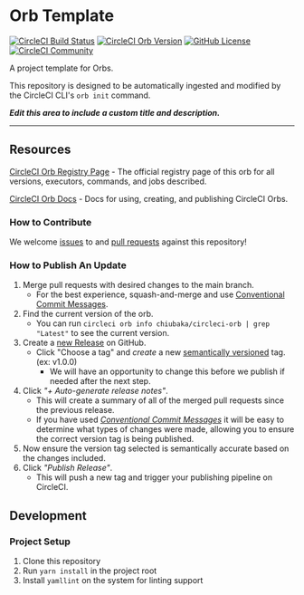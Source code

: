 # Orb Template


[![CircleCI Build Status](https://circleci.com/gh/chiubaka/circleci-orb.svg?style=shield "CircleCI Build Status")](https://circleci.com/gh/chiubaka/circleci-orb) [![CircleCI Orb Version](https://badges.circleci.com/orbs/chiubaka/circleci-orb.svg)](https://circleci.com/orbs/registry/orb/chiubaka/circleci-orb) [![GitHub License](https://img.shields.io/badge/license-MIT-lightgrey.svg)](https://raw.githubusercontent.com/chiubaka/circleci-orb/master/LICENSE) [![CircleCI Community](https://img.shields.io/badge/community-CircleCI%20Discuss-343434.svg)](https://discuss.circleci.com/c/ecosystem/orbs)



A project template for Orbs.

This repository is designed to be automatically ingested and modified by the CircleCI CLI's `orb init` command.

_**Edit this area to include a custom title and description.**_

---

## Resources

[CircleCI Orb Registry Page](https://circleci.com/orbs/registry/orb/chiubaka/circleci-orb) - The official registry page of this orb for all versions, executors, commands, and jobs described.

[CircleCI Orb Docs](https://circleci.com/docs/2.0/orb-intro/#section=configuration) - Docs for using, creating, and publishing CircleCI Orbs.

### How to Contribute

We welcome [issues](https://github.com/chiubaka/circleci-orb/issues) to and [pull requests](https://github.com/chiubaka/circleci-orb/pulls) against this repository!

### How to Publish An Update
1. Merge pull requests with desired changes to the main branch.
    - For the best experience, squash-and-merge and use [Conventional Commit Messages](https://conventionalcommits.org/).
2. Find the current version of the orb.
    - You can run `circleci orb info chiubaka/circleci-orb | grep "Latest"` to see the current version.
3. Create a [new Release](https://github.com/chiubaka/circleci-orb/releases/new) on GitHub.
    - Click "Choose a tag" and _create_ a new [semantically versioned](http://semver.org/) tag. (ex: v1.0.0)
      - We will have an opportunity to change this before we publish if needed after the next step.
4.  Click _"+ Auto-generate release notes"_.
    - This will create a summary of all of the merged pull requests since the previous release.
    - If you have used _[Conventional Commit Messages](https://conventionalcommits.org/)_ it will be easy to determine what types of changes were made, allowing you to ensure the correct version tag is being published.
5. Now ensure the version tag selected is semantically accurate based on the changes included.
6. Click _"Publish Release"_.
    - This will push a new tag and trigger your publishing pipeline on CircleCI.

## Development

### Project Setup
1. Clone this repository
2. Run `yarn install` in the project root
3. Install `yamllint` on the system for linting support